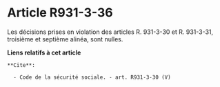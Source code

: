# Article R931-3-36

Les décisions prises en violation des articles R. 931-3-30 et R. 931-3-31, troisième et septième alinéa, sont nulles.

**Liens relatifs à cet article**

	**Cite**:

	  - Code de la sécurité sociale. - art. R931-3-30 (V)
